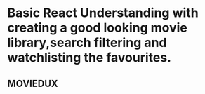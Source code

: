 # Basic React Understanding with creating a good looking movie library,search filtering and watchlisting the favourites.

## MOVIEDUX
